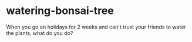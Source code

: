 # watering-bonsai-tree
When you go on holidays for 2 weeks and can't trust your friends to water the plants, what do you do? 
